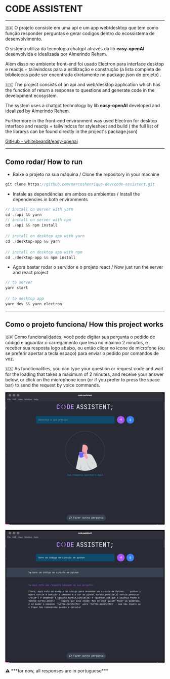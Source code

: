# CODE ASSISTENT

---

🇧🇷 O projeto consiste em uma api e um app web/desktop que tem como função responder perguntas e gerar codigos dentro do ecossistema de desenvolvimento.

O sistema utiliza da tecnologia chatgpt através da lib ****easy-openAI**** desenvolvida e idealizada por Almerindo Rehem.

Além disso no ambiente front-end foi usado Electron para interface desktop e reactjs + tailwindcss para a estilização e construção (a lista completa de bibliotecas pode ser encontrada diretamente no package.json do projeto) .

🇺🇸 The project consists of an api and web/desktop application which has the function of return a response to questions and generate code in the development ecosystem.

The system uses a chatgpt technology by lib ****easy-openAI**** developed and idealized by Almerindo Rehem.

Furthermore in the front-end environment was used Electron for desktop interface and reactjs + tailwindcss for stylesheet and build ( the full list of the librarys can be found directly in the project's package.json)

[GitHub - whitebeardit/easy-openai](https://github.com/whitebeardit/easy-openai#readme)

---

## **Como rodar/ How to run**

- Baixe o projeto na sua máquina / Clone the repository in your machine

```jsx
git clone https://github.com/marcoshenrique-dev/code-assistent.git
```

- Instale as dependências em ambos os ambientes / Install the dependencies in both environments

```jsx
// install on server with yarn
cd ./api && yarn
// install on server with npm
cd ./api && npm install

// install on desktop app with yarn
cd ./desktop-app && yarn

// install on desktop app with npm
cd ./desktop-app && npm install
```

- Agora bastar rodar o servidor e o projeto react / Now just run the server and react project

```jsx
// to server
yarn start

// to desktop app
yarn dev && yarn electron
```

---

## Como o projeto funciona/ How this project works

🇧🇷 Como funcionalidades, você pode digitar sua pergunta o pedido de código e aguardar o carregamento que leva no máximo 2 minutos, e receber sua resposta logo abaixo, ou então clicar no icone de microfone (ou se preferir apertar a tecla espaço) para enviar o pedido por comandos de voz.

🇺🇸 As functionalities, you can type your question or request code and wait for the loading that takes a maximum of 2 minutes, and receive your answer below, or click on the microphone icon (or if you prefer to press the space bar) to send the request by voice commands.

![Captura de tela de 2023-03-26 20-03-19.png](github/Captura_de_tela_de_2023-03-26_20-03-19.png)

![Captura de tela de 2023-03-26 20-03-50.png](github/Captura_de_tela_de_2023-03-26_20-03-50.png)

<aside>
⚠️ ***for now, all responses are in portuguese***

</aside>